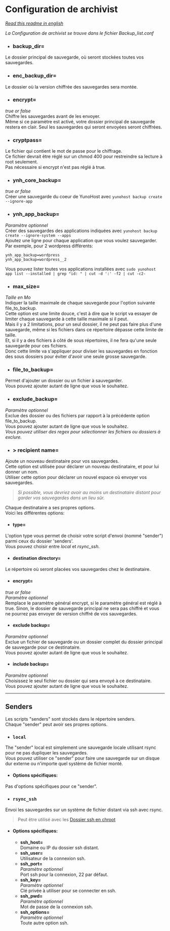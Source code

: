 # Configuration de archivist

[*Read this readme in english*](./Configuration.md)

*La Configuration de archivist se trouve dans le fichier Backup_list.conf*

* ### backup_dir=
Le dossier principal de sauvegarde, où seront stockées toutes vos sauvegardes.

* ### enc_backup_dir=
Le dossier où la version chiffrée des sauvegardes sera montée.

* ### encrypt=
*true or false*  
Chiffre les sauvegardes avant de les envoyer.  
Même si ce paramètre est activé, votre dossier principal de sauvegarde restera en clair. Seul les sauvegardes qui seront envoyées seront chiffrées.

* ### cryptpass=
Le fichier qui contient le mot de passe pour le chiffrage.  
Ce fichier devrait être réglé sur un chmod 400 pour restreindre sa lecture à root seulement.  
Pas nécessaire si encrypt n'est pas réglé à true.

* ### ynh_core_backup=
*true or false*  
Créer une sauvegarde du coeur de YunoHost avec `yunohost backup create --ignore-app`

* ### ynh_app_backup=
*Paramètre optionnel*  
Créer des sauvegardes des applications indiquées avec `yunohost backup create --ignore-system --apps`  
Ajoutez une ligne pour chaque application que vous voulez sauvegarder.  
Par exemple, pour 2 wordpress différents:
```
ynh_app_backup=wordpress
ynh_app_backup=wordpress__2
```
Vous pouvez lister toutes vos applications installées avec `sudo yunohost app list --installed | grep "id: " | cut -d ':' -f2 | cut -c2-`

* ### max_size=
*Taille en Mo*  
Indiquer la taille maximale de chaque sauvegarde pour l'option suivante file_to_backup.  
Cette option est une limite douce, c'est à dire que le script va essayer de limiter chaque sauvegarde à cette taille maximale si il peut.  
Mais il y a 2 limitations, pour un seul dossier, il ne peut pas faire plus d'une sauvegarde, même si les fichiers dans ce répertoire dépasse cette limite de taille.  
Et, si il y a des fichiers à côté de sous répertoires, il ne fera qu'une seule sauvegarde pour ces fichiers.  
Donc cette limite va s'appliquer pour diviser les sauvegardes en fonction des sous dossiers pour éviter d'avoir une seule grosse sauvegarde.

* ### file_to_backup=
Permet d'ajouter un dossier ou un fichier à sauvegarder.  
Vous pouvez ajouter autant de ligne que vous le souhaitez.

* ### exclude_backup=
*Paramètre optionnel*  
Exclue des dossier ou des fichiers par rapport à la précédente option file_to_backup.  
Vous pouvez ajouter autant de ligne que vous le souhaitez.  
*Vous pouvez utiliser des regex pour sélectionner les fichiers ou dossiers à exclure.*

* ### > recipient name=
Ajoute un nouveau destinataire pour vos sauvegardes.  
Cette option est utilisée pour déclarer un nouveau destinataire, et pour lui donner un nom.  
Utiliser cette option pour déclarer un nouvel espace où envoyer vos sauvegardes.  
> *Si possible, vous devriez avoir au moins un destinataire distant pour garder vos sauvegardes dans un lieu sûr.*

  Chaque destinataire a ses propres options.  
  Voici les différentes options:

  * #### type=
  L'option type vous permet de choisir votre script d'envoi (nommé "sender") parmi ceux du dossier 'senders'.  
  Vous pouvez choisir entre *local* et *rsync_ssh*.

  * #### destination directory=
  Le répertoire où seront placées vos sauvegardes chez le destinataire.

  * #### encrypt=
  *true or false*  
  *Paramètre optionnel*  
  Remplace le paramètre général encrypt, si le paramètre général est réglé à true. Sinon, le dossier de sauvegarde principal ne sera pas chiffré et vous ne pourrez pas envoyer de version chiffré de vos sauvegardes.

  * #### exclude backup=
  *Paramètre optionnel*  
  Exclue un fichier de sauvegarde ou un dossier complet du dossier principal de sauvegarde pour ce destinataire.  
  Vous pouvez ajouter autant de ligne que vous le souhaitez.

  * #### include backup=
  *Paramètre optionnel*  
  Choisissez le seul fichier ou dossier qui sera envoyé à ce destinataire.  
  Vous pouvez ajouter autant de ligne que vous le souhaitez.

---

## Senders

Les scripts "senders" sont stockés dans le répertoire senders.  
Chaque "sender" peut avoir ses propres options.

* ### `local`
The "sender" local est simplement une sauvegarde locale utilisant rsync pour ne pas dupliquer les sauvegardes.  
Vous pouvez utiliser ce "sender" pour faire une sauvegarde sur un disque dur externe ou n'importe quel système de fichier monté.

  * #### Options spécifiques:
  Pas d'options spécifiques pour ce "sender".

* ### `rsync_ssh`
Envoi les sauvegardes sur un système de fichier distant via ssh avec rsync.
> Peut être utilisé avec les [Dossier ssh en chroot](https://github.com/YunoHost-Apps/ssh_chroot_dir_ynh)

  * #### Options spécifiques:
    * **ssh_host=**  
    Domaine ou IP du dossier ssh distant.
    * **ssh_user=**  
    Utilisateur de la connexion ssh.
    * **ssh_port=**  
    *Paramètre optionnel*  
    Port ssh pour la connexion, 22 par défaut.
    * **ssh_key=**  
    *Paramètre optionnel*  
    Clé privée à utiliser pour se connecter en ssh.
    * **ssh_pwd=**  
    *Paramètre optionnel*  
    Mot de passe de la connexion ssh.
    * **ssh_options=**  
    *Paramètre optionnel*  
    Toute autre option ssh.
